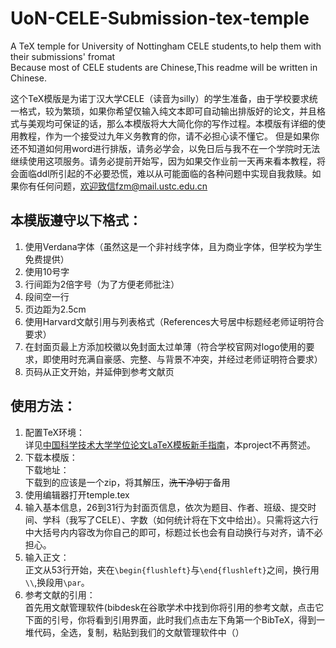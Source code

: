 # UoN-CELE-Submission-tex-temple
A TeX temple for University of Nottingham CELE students,to help them with their submissions' fromat  
Because most of CELE students are Chinese,This readme will be written in Chinese. 
  
这个TeX模版是为诺丁汉大学CELE（读音为silly）的学生准备，由于学校要求统一格式，较为繁琐，如果你希望仅输入纯文本即可自动输出排版好的论文，并且格式与美观均可保证的话，那么本模版将大大简化你的写作过程。本模版有详细的使用教程，作为一个接受过九年义务教育的你，请不必担心读不懂它。 但是如果你还不知道如何用word进行排版，请务必学会，以免日后与我不在一个学院时无法继续使用这项服务。请务必提前开始写，因为如果交作业前一天再来看本教程，将会面临ddl所引起的不必要恐慌，难以从可能面临的各种问题中实现自我救赎。如果你有任何问题，欢迎致信fzm@mail.ustc.edu.cn
  
本模版遵守以下格式：  
-----------------
1. 使用Verdana字体（虽然这是一个非衬线字体，且为商业字体，但学校为学生免费提供）  
2. 使用10号字  
3. 行间距为2倍字号（为了方便老师批注）  
4. 段间空一行  
5. 页边距为2.5cm  
6. 使用Harvard文献引用与列表格式（References大号居中标题经老师证明符合要求）
7. 在封面页最上方添加校徽以免封面太过单薄（符合学校官网对logo使用的要求，即使用时充满自豪感、完整、与背景不冲突，并经过老师证明符合要求）
8. 页码从正文开始，并延伸到参考文献页
  
使用方法：
-------
1. 配置TeX环境：  
详见[中国科学技术大学学位论文LaTeX模板新手指南](https://github.com/ustctug/ustcthesis/wiki/%E6%96%B0%E6%89%8B%E6%8C%87%E5%8D%97)，本project不再赘述。
2. 下载本模版：  
下载地址：  
下载到的应该是一个zip，将其解压，~~洗干净切丁~~备用
3. 使用编辑器打开temple.tex  
4. 输入基本信息，26到31行为封面页信息，依次为题目、作者、班级、提交时间、学科（我写了CELE）、字数（如何统计将在下文中给出）。只需将这六行中大括号内内容改为你自己的即可，标题过长也会有自动换行与对齐，请不必担心。
5. 输入正文：  
正文从53行开始，夹在`\begin{flushleft}`与`\end{flushleft}`之间，换行用` \\`,换段用`\par`。
6. 参考文献的引用：  
首先用文献管理软件(bibdesk在谷歌学术中找到你将引用的参考文献，点击它下面的引号，你将看到引用界面，此时我们点击左下角第一个BibTeX，得到一堆代码，全选，复制，粘贴到我们的文献管理软件中（）
